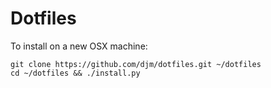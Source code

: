 Dotfiles
========

To install on a new OSX machine:

```
git clone https://github.com/djm/dotfiles.git ~/dotfiles
cd ~/dotfiles && ./install.py
```
